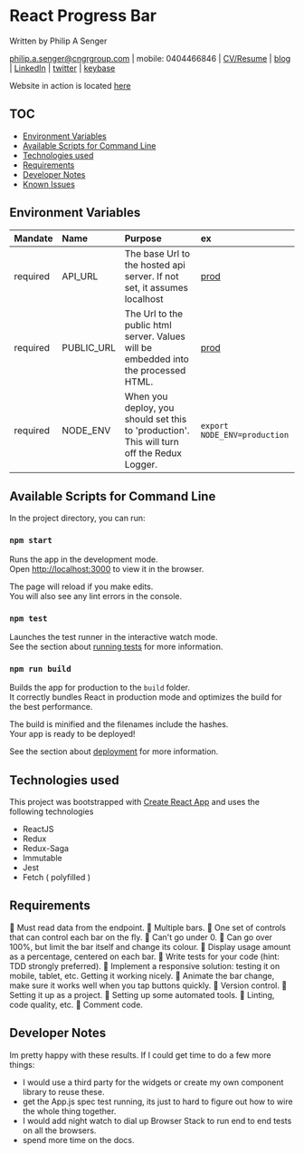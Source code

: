 # React Progress Bar

Written by Philip A Senger

[philip.a.senger@cngrgroup.com](mailto:philip.a.senger@cngrgroup.com) | mobile: 0404466846 | [CV/Resume](http://www.visualcv.com/philipsenger) | [blog](http://www.apachecommonstipsandtricks.blogspot.com/) | [LinkedIn](http://au.linkedin.com/in/philipsenger) | [twitter](http://twitter.com/PSengerDownUndr) | [keybase](https://keybase.io/psenger)

Website in action is located [here](http://simple-car-example.s3-website-ap-southeast-2.amazonaws.com/)

## TOC

* [Environment Variables](#environment-variables)
* [Available Scripts for Command Line](#available-scripts-for-command-line)
* [Technologies used](#technologies-used) 
* [Requirements](#requirements)
* [Developer Notes](#developer-notes)
* [Known Issues](#known-issues)


## Environment Variables

| Mandate  | Name      | Purpose | ex |
|:---------|:----------|:--------|:---|
| required | API_URL   | The base Url to the hosted api server. If not set, it assumes localhost | [prod](https://simple-example-cars.herokuapp.com/api/v1/)  |
| required | PUBLIC_URL| The Url to the public html server. Values will be embedded into the processed HTML. | [prod](http://simple-car-example.s3-website-ap-southeast-2.amazonaws.com/) |
| required | NODE_ENV  | When you deploy, you should set this to 'production'. This will turn off the Redux Logger. | `export NODE_ENV=production`  |


## Available Scripts for Command Line

In the project directory, you can run:

### `npm start`

Runs the app in the development mode.<br>
Open [http://localhost:3000](http://localhost:3000) to view it in the browser.

The page will reload if you make edits.<br>
You will also see any lint errors in the console.

### `npm test`

Launches the test runner in the interactive watch mode.<br>
See the section about [running tests](#running-tests) for more information.

### `npm run build`

Builds the app for production to the `build` folder.<br>
It correctly bundles React in production mode and optimizes the build for the best performance.

The build is minified and the filenames include the hashes.<br>
Your app is ready to be deployed!

See the section about [deployment](#deployment) for more information.

## Technologies used

This project was bootstrapped with [Create React App](https://github.com/facebookincubator/create-react-app) and uses the following technologies

* ReactJS
* Redux
* Redux-Saga
* Immutable
* Jest
* Fetch ( polyfilled )

## Requirements

  :bug: Must read data from the endpoint.
  :bug: Multiple bars.
  :bug: One set of controls that can control each bar on the fly.
  :bug: Can't go under 0.
  :bug: Can go over 100%, but limit the bar itself and change its colour.
  :bug: Display usage amount as a percentage, centered on each bar.
  :bug: Write tests for your code (hint: TDD strongly preferred).
  :bug: Implement a responsive solution: testing it on mobile, tablet, etc. Getting it working nicely.
  :bug: Animate the bar change, make sure it works well when you tap buttons quickly.
  :bug: Version control.
  :bug: Setting it up as a project.
  :bug: Setting up some automated tools.
  :bug: Linting, code quality, etc.
  :bug: Comment code.
  
## Developer Notes

Im pretty happy with these results. If I could get time to do a few more things:

* I would use a third party for the widgets or create my own component library to reuse these.
* get the App.js spec test running, its just to hard to figure out how to wire the whole thing together.
* I would add night watch to dial up Browser Stack to run end to end tests on all the browsers.
* spend more time on the docs.


